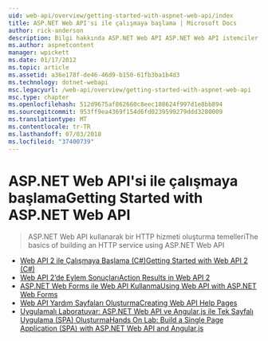 ```yaml
---
uid: web-api/overview/getting-started-with-aspnet-web-api/index
title: ASP.NET Web API'si ile çalışmaya başlama | Microsoft Docs
author: rick-anderson
description: Bilgi hakkında ASP.NET Web API ASP.NET Web API istemciler, tarayıcılar dahil olmak üzere geniş bir yelpazede ulaşan HTTP hizmetlerini oluşturmayı kolaylaştıran bir çerçevedir...
ms.author: aspnetcontent
manager: wpickett
ms.date: 01/17/2012
ms.topic: article
ms.assetid: a36e178f-de46-46d9-b150-61fb3ba1b4d3
ms.technology: dotnet-webapi
msc.legacyurl: /web-api/overview/getting-started-with-aspnet-web-api
msc.type: chapter
ms.openlocfilehash: 512d9675af862660c8eec188624f997d1e8bb894
ms.sourcegitcommit: 953ff9ea4369f154d6fd0239599279ddd3280009
ms.translationtype: MT
ms.contentlocale: tr-TR
ms.lasthandoff: 07/03/2018
ms.locfileid: "37400739"
---
```

<a name="getting-started-with-aspnet-web-api"></a><span data-ttu-id="4936b-103">ASP.NET Web API'si ile çalışmaya başlama</span><span class="sxs-lookup"><span data-stu-id="4936b-103">Getting Started with ASP.NET Web API</span></span>
====================
> <span data-ttu-id="4936b-104">ASP.NET Web API kullanarak bir HTTP hizmeti oluşturma temelleri</span><span class="sxs-lookup"><span data-stu-id="4936b-104">The basics of building an HTTP service using ASP.NET Web API</span></span>


- [<span data-ttu-id="4936b-105">Web API 2 ile Çalışmaya Başlama (C#)</span><span class="sxs-lookup"><span data-stu-id="4936b-105">Getting Started with Web API 2 (C#)</span></span>](tutorial-your-first-web-api.md)
- [<span data-ttu-id="4936b-106">Web API 2’de Eylem Sonuçları</span><span class="sxs-lookup"><span data-stu-id="4936b-106">Action Results in Web API 2</span></span>](action-results.md)
- [<span data-ttu-id="4936b-107">ASP.NET Web Forms ile Web API Kullanma</span><span class="sxs-lookup"><span data-stu-id="4936b-107">Using Web API with ASP.NET Web Forms</span></span>](using-web-api-with-aspnet-web-forms.md)
- [<span data-ttu-id="4936b-108">Web API Yardım Sayfaları Oluşturma</span><span class="sxs-lookup"><span data-stu-id="4936b-108">Creating Web API Help Pages</span></span>](creating-api-help-pages.md)
- [<span data-ttu-id="4936b-109">Uygulamalı Laboratuvar: ASP.NET Web API ve Angular.js ile Tek Sayfalı Uygulama (SPA) Oluşturma</span><span class="sxs-lookup"><span data-stu-id="4936b-109">Hands On Lab: Build a Single Page Application (SPA) with ASP.NET Web API and Angular.js</span></span>](build-a-single-page-application-spa-with-aspnet-web-api-and-angularjs.md)
